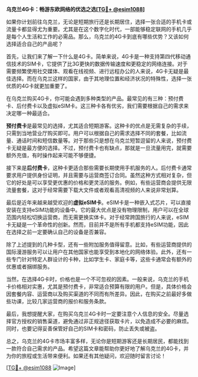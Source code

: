 **乌克兰4G卡：畅游东欧网络的优选之选[[TG💪+ @esim1088](https://t.me/s/esim1088)]**

如果你计划前往乌克兰，无论是短期旅行还是长期居住，选择一张合适的手机卡或流量卡都显得尤为重要。尤其是在这个数字化时代，一部能够稳定联网的手机几乎是每个人生活和工作的必需品。那么，乌克兰的4G卡到底有哪些优势？又该如何选择适合自己的产品呢？

首先，让我们来了解一下什么是4G卡。简单来说，4G卡是一种支持第四代移动通信技术的SIM卡，它提供了比3G更快的数据传输速度和更稳定的网络连接。对于需要频繁使用社交媒体、观看在线视频、进行远程办公的人来说，4G卡无疑是最佳选择。而在乌克兰这样的国家，由于其地理位置和经济状况的特殊性，选择一张优质的4G卡就更加重要了。

在乌克兰购买4G卡，你可能会遇到多种类型的产品。最常见的有三种：预付费卡、后付费卡以及虚拟eSIM卡。这三种卡各有优劣，我们需要根据自己的需求来决定哪一种最适合。

**预付费卡**是最常见的选择，尤其适合短期游客。这种卡的优点是无需复杂的手续，只需到当地营业厅购买即可。用户可以根据自己的需求选择不同的套餐，比如流量、通话时间和短信数量等。对于那些只是想在乌克兰短暂逗留的人来说，预付费卡无疑是最方便的选择。不过，预付费卡也有缺点，那就是一旦流量用完，就需要额外充值，有时操作起来可能不够便捷。

接下来是**后付费卡**，这种卡更适合那些需要长期使用手机服务的人。后付费卡通常要求用户提供身份证明，并且需要与运营商签订合同。虽然这种方式相对复杂，但它的好处是可以享受更优惠的价格和更灵活的服务。例如，有些运营商会提供无限流量套餐，这对于经常需要下载大文件或者观看高清视频的人来说非常划算。

最后是近年来越来越受欢迎的**虚拟eSIM卡**。eSIM卡是一种嵌入式芯片，可以直接安装在支持eSIM功能的设备中。它的最大优点是没有物理限制，用户可以在全球范围内轻松切换运营商，而无需更换实体卡。对于经常跨国旅行的人来说，eSIM卡无疑是一个革命性的创新。然而，目前并不是所有手机都支持eSIM功能，因此在选择之前一定要确认自己的设备是否兼容。

除了上述提到的几种卡型，还有一些附加服务值得留意。比如，有些运营商提供的国际漫游服务可以让用户在其他国家也能享受到本地化的网络体验。此外，还有一些专门针对特定人群设计的卡种，比如学生卡、家庭卡等，这些卡通常会有额外的优惠或者捆绑服务。

当然，在选择4G卡时，价格也是一个不可忽视的因素。一般来说，乌克兰的手机卡价格相对实惠，尤其是预付费卡，非常适合预算有限的用户。但是，具体价格会因套餐内容、运营商以及购买渠道的不同而有所差异。因此，在购买之前最好多做些功课，比较几家运营商的报价和服务条款。

最后，我想提醒大家，在购买乌克兰4G卡时一定要注意个人信息的安全。尽量选择官方授权的销售渠道，避免通过非正规途径获取卡片，以免造成不必要的麻烦。同时，也要记得妥善保管好自己的SIM卡和密码，防止丢失或被盗。

总之，乌克兰的4G卡市场丰富多样，无论你是短期游客还是长期居民，都能找到一款符合自己需求的产品。希望这篇文章能帮助你更好地了解乌克兰的4G卡，并为你的旅程或生活带来便利。如果还有其他疑问，欢迎随时留言讨论！

[[TG💪+ @esim1088](https://t.me/s/esim1088) ![Image](https://i.postimg.cc/4NQfJmqS/Snipaste-2025-05-13-00-14-12.png)]
